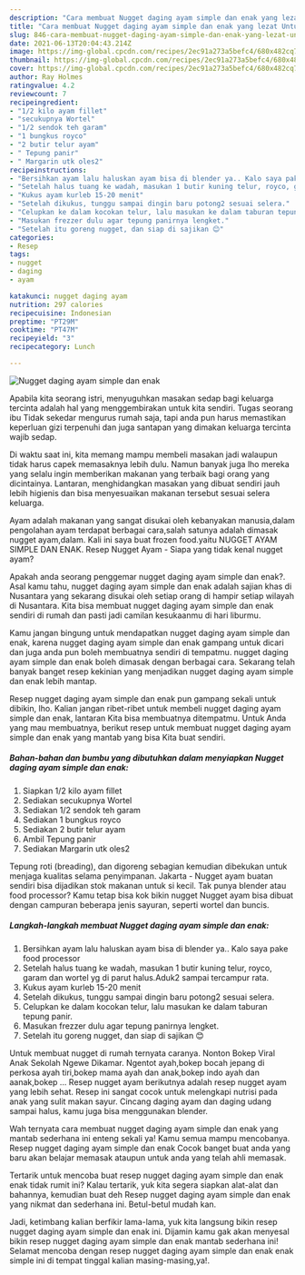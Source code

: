 ```yaml
---
description: "Cara membuat Nugget daging ayam simple dan enak yang lezat Untuk Jualan"
title: "Cara membuat Nugget daging ayam simple dan enak yang lezat Untuk Jualan"
slug: 846-cara-membuat-nugget-daging-ayam-simple-dan-enak-yang-lezat-untuk-jualan
date: 2021-06-13T20:04:43.214Z
image: https://img-global.cpcdn.com/recipes/2ec91a273a5befc4/680x482cq70/nugget-daging-ayam-simple-dan-enak-foto-resep-utama.jpg
thumbnail: https://img-global.cpcdn.com/recipes/2ec91a273a5befc4/680x482cq70/nugget-daging-ayam-simple-dan-enak-foto-resep-utama.jpg
cover: https://img-global.cpcdn.com/recipes/2ec91a273a5befc4/680x482cq70/nugget-daging-ayam-simple-dan-enak-foto-resep-utama.jpg
author: Ray Holmes
ratingvalue: 4.2
reviewcount: 7
recipeingredient:
- "1/2 kilo ayam fillet"
- "secukupnya Wortel"
- "1/2 sendok teh garam"
- "1 bungkus royco"
- "2 butir telur ayam"
- " Tepung panir"
- " Margarin utk oles2"
recipeinstructions:
- "Bersihkan ayam lalu haluskan ayam bisa di blender ya.. Kalo saya pake food processor"
- "Setelah halus tuang ke wadah, masukan 1 butir kuning telur, royco, garam dan wortel yg di parut halus.Aduk2 sampai tercampur rata."
- "Kukus ayam kurleb 15-20 menit"
- "Setelah dikukus, tunggu sampai dingin baru potong2 sesuai selera."
- "Celupkan ke dalam kocokan telur, lalu masukan ke dalam taburan tepung panir."
- "Masukan frezzer dulu agar tepung panirnya lengket."
- "Setelah itu goreng nugget, dan siap di sajikan 😊"
categories:
- Resep
tags:
- nugget
- daging
- ayam

katakunci: nugget daging ayam 
nutrition: 297 calories
recipecuisine: Indonesian
preptime: "PT29M"
cooktime: "PT47M"
recipeyield: "3"
recipecategory: Lunch

---
```



![Nugget daging ayam simple dan enak](https://img-global.cpcdn.com/recipes/2ec91a273a5befc4/680x482cq70/nugget-daging-ayam-simple-dan-enak-foto-resep-utama.jpg)

Apabila kita seorang istri, menyuguhkan masakan sedap bagi keluarga tercinta adalah hal yang menggembirakan untuk kita sendiri. Tugas seorang ibu Tidak sekedar mengurus rumah saja, tapi anda pun harus memastikan keperluan gizi terpenuhi dan juga santapan yang dimakan keluarga tercinta wajib sedap.

Di waktu  saat ini, kita memang mampu membeli masakan jadi walaupun tidak harus capek memasaknya lebih dulu. Namun banyak juga lho mereka yang selalu ingin memberikan makanan yang terbaik bagi orang yang dicintainya. Lantaran, menghidangkan masakan yang dibuat sendiri jauh lebih higienis dan bisa menyesuaikan makanan tersebut sesuai selera keluarga. 

Ayam adalah makanan yang sangat disukai oleh kebanyakan manusia,dalam pengolahan ayam terdapat berbagai cara,salah satunya adalah dimasak nugget ayam,dalam. Kali ini saya buat frozen food.yaitu NUGGET AYAM SIMPLE DAN ENAK. Resep Nugget Ayam - Siapa yang tidak kenal nugget ayam?

Apakah anda seorang penggemar nugget daging ayam simple dan enak?. Asal kamu tahu, nugget daging ayam simple dan enak adalah sajian khas di Nusantara yang sekarang disukai oleh setiap orang di hampir setiap wilayah di Nusantara. Kita bisa membuat nugget daging ayam simple dan enak sendiri di rumah dan pasti jadi camilan kesukaanmu di hari liburmu.

Kamu jangan bingung untuk mendapatkan nugget daging ayam simple dan enak, karena nugget daging ayam simple dan enak gampang untuk dicari dan juga anda pun boleh membuatnya sendiri di tempatmu. nugget daging ayam simple dan enak boleh dimasak dengan berbagai cara. Sekarang telah banyak banget resep kekinian yang menjadikan nugget daging ayam simple dan enak lebih mantap.

Resep nugget daging ayam simple dan enak pun gampang sekali untuk dibikin, lho. Kalian jangan ribet-ribet untuk membeli nugget daging ayam simple dan enak, lantaran Kita bisa membuatnya ditempatmu. Untuk Anda yang mau membuatnya, berikut resep untuk membuat nugget daging ayam simple dan enak yang mantab yang bisa Kita buat sendiri.

<!--inarticleads1-->

##### Bahan-bahan dan bumbu yang dibutuhkan dalam menyiapkan Nugget daging ayam simple dan enak:

1. Siapkan 1/2 kilo ayam fillet
1. Sediakan secukupnya Wortel
1. Sediakan 1/2 sendok teh garam
1. Sediakan 1 bungkus royco
1. Sediakan 2 butir telur ayam
1. Ambil  Tepung panir
1. Sediakan  Margarin utk oles2


Tepung roti (breading), dan digoreng sebagian kemudian dibekukan untuk menjaga kualitas selama penyimpanan. Jakarta - Nugget ayam buatan sendiri bisa dijadikan stok makanan untuk si kecil. Tak punya blender atau food processor? Kamu tetap bisa kok bikin nugget Nugget ayam bisa dibuat dengan campuran beberapa jenis sayuran, seperti wortel dan buncis. 

<!--inarticleads2-->

##### Langkah-langkah membuat Nugget daging ayam simple dan enak:

1. Bersihkan ayam lalu haluskan ayam bisa di blender ya.. Kalo saya pake food processor
1. Setelah halus tuang ke wadah, masukan 1 butir kuning telur, royco, garam dan wortel yg di parut halus.Aduk2 sampai tercampur rata.
1. Kukus ayam kurleb 15-20 menit
1. Setelah dikukus, tunggu sampai dingin baru potong2 sesuai selera.
1. Celupkan ke dalam kocokan telur, lalu masukan ke dalam taburan tepung panir.
1. Masukan frezzer dulu agar tepung panirnya lengket.
1. Setelah itu goreng nugget, dan siap di sajikan 😊


Untuk membuat nugget di rumah ternyata caranya. Nonton Bokep Viral Anak Sekolah Ngewe Dikamar. Ngentot ayah,bokep bocah jepang di perkosa ayah tiri,bokep mama ayah dan anak,bokep indo ayah dan aanak,bokep … Resep nugget ayam berikutnya adalah resep nugget ayam yang lebih sehat. Resep ini sangat cocok untuk melengkapi nutrisi pada anak yang sulit makan sayur. Cincang daging ayam dan daging udang sampai halus, kamu juga bisa menggunakan blender. 

Wah ternyata cara membuat nugget daging ayam simple dan enak yang mantab sederhana ini enteng sekali ya! Kamu semua mampu mencobanya. Resep nugget daging ayam simple dan enak Cocok banget buat anda yang baru akan belajar memasak ataupun untuk anda yang telah ahli memasak.

Tertarik untuk mencoba buat resep nugget daging ayam simple dan enak enak tidak rumit ini? Kalau tertarik, yuk kita segera siapkan alat-alat dan bahannya, kemudian buat deh Resep nugget daging ayam simple dan enak yang nikmat dan sederhana ini. Betul-betul mudah kan. 

Jadi, ketimbang kalian berfikir lama-lama, yuk kita langsung bikin resep nugget daging ayam simple dan enak ini. Dijamin kamu gak akan menyesal bikin resep nugget daging ayam simple dan enak mantab sederhana ini! Selamat mencoba dengan resep nugget daging ayam simple dan enak enak simple ini di tempat tinggal kalian masing-masing,ya!.

